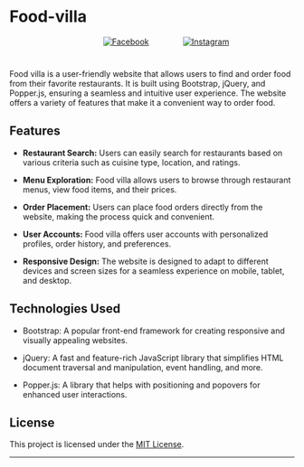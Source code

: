 # Food-villa

<div style="display: flex; justify-content: center; align-items: center; margin-bottom: 40px; margin-left: 50px;">
  <a href="https://www.facebook.com/YourFacebookPage" style="margin-right: 20px;">
    <img src="https://img.shields.io/badge/Facebook-1877F2?style=for-the-badge&logo=facebook&logoColor=white" alt="Facebook">
  </a>
  <a href="https://www.instagram.com/YourInstagramPage" style="margin-left: 40px;">
    <img src="https://img.shields.io/badge/Instagram-E4405F?style=for-the-badge&logo=instagram&logoColor=white" alt="Instagram">
  </a>
</div>

Food villa is a user-friendly website that allows users to find and order food from their favorite restaurants. It is built using Bootstrap, jQuery, and Popper.js, ensuring a seamless and intuitive user experience. The website offers a variety of features that make it a convenient way to order food.

## Features

- **Restaurant Search:** Users can easily search for restaurants based on various criteria such as cuisine type, location, and ratings.

- **Menu Exploration:** Food villa allows users to browse through restaurant menus, view food items, and their prices.

- **Order Placement:** Users can place food orders directly from the website, making the process quick and convenient.

- **User Accounts:** Food villa offers user accounts with personalized profiles, order history, and preferences.

- **Responsive Design:** The website is designed to adapt to different devices and screen sizes for a seamless experience on mobile, tablet, and desktop.

## Technologies Used

- Bootstrap: A popular front-end framework for creating responsive and visually appealing websites.

- jQuery: A fast and feature-rich JavaScript library that simplifies HTML document traversal and manipulation, event handling, and more.

- Popper.js: A library that helps with positioning and popovers for enhanced user interactions.

## License

This project is licensed under the [MIT License](https://github.com/Chetan-Raut/Food-Villa/blob/cc924de551d101ccf0265f79d47b31cddc40624a/LICENSE).

---
